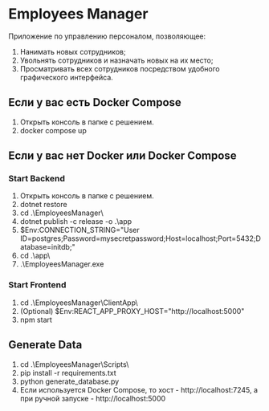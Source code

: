 # Employees Manager

Приложение по управлению персоналом, позволяющее:
1. Нанимать новых сотрудников;
2. Увольнять сотрудников и назначать новых на их место;
3. Просматривать всех сотрудников посредством удобного графического интерфейса.

## Если у вас есть Docker Compose
1. Открыть консоль в папке с решением.
2. docker compose up

## Если у вас нет Docker или Docker Compose

### Start Backend

1. Открыть консоль в папке с решением.
2. dotnet restore
2. cd .\EmployeesManager\
3. dotnet publish -c release -o .\app
4. $Env:CONNECTION_STRING="User ID=postgres;Password=mysecretpassword;Host=localhost;Port=5432;Database=initdb;"
5. cd .\app\
6. .\EmployeesManager.exe

### Start Frontend

1. cd .\EmployeesManager\ClientApp\
2. (Optional) $Env:REACT_APP_PROXY_HOST="http://localhost:5000"
3. npm start

## Generate Data
1. cd .\EmployeesManager\Scripts\
2. pip install -r requirements.txt
3. python generate_database.py
4. Если используется Docker Compose, то хост - http://localhost:7245, а при ручной запуске - http://localhost:5000
